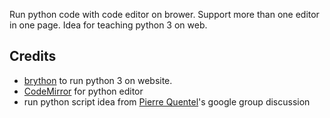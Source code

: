 Run python code with code editor on brower. Support more than one editor in one page. Idea for teaching python 3 on web.

## Credits 
- [brython](http://www.brython.info/) to run python 3 on website.
- [CodeMirror](http://codemirror.net/) for python editor
- run python script idea from [Pierre Quentel](https://groups.google.com/d/msg/brython/xLv55qq-L1s/mcwmI6-pEhcJ)'s google group discussion

